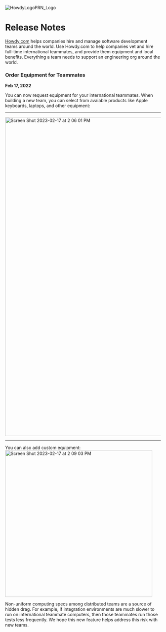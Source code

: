 ![HowdyLogoPRN_Logo](https://user-images.githubusercontent.com/125207/219762425-3f59960a-fc3f-4279-a976-53664027e352.jpeg)

# Release Notes

[Howdy.com](https://howdy.com) helps companies hire and manage software development teams around the world. Use Howdy.com to help companies vet and hire full-time international teammates, and provide them equipment and local benefits. Everything a team needs to support an engineering org around the world.
 
### Order Equipment for Teammates
__Feb 17, 2022__


You can now request equipment for your international teammates. When building a new team, you can select from avaiable products like Apple keyboards, laptops, and other equipment:

---

<img width="1034" alt="Screen Shot 2023-02-17 at 2 06 01 PM" src="https://user-images.githubusercontent.com/125207/219782810-1d4f7a0a-c9ef-4968-a0be-4615a46e1774.png">

---

You can also add custom equipment: <img width="476" alt="Screen Shot 2023-02-17 at 2 09 03 PM" src="https://user-images.githubusercontent.com/125207/219783365-d9320d5d-74da-4131-8c4f-3612fd00602f.png">

Non-uniform computing specs among distributed teams are a source of hidden drag. For example, if integration environments are much slower to run on international teammate computers, then those teammates run those tests less frequently. We hope this new feature helps address this risk with new teams.
